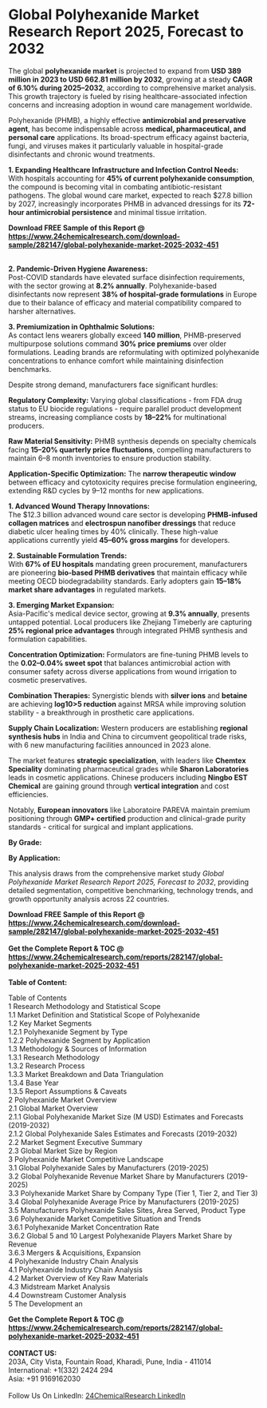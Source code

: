 <h1>Global Polyhexanide Market Research Report 2025, Forecast to 2032</h1><p>The global <strong>polyhexanide market</strong> is projected to expand from <strong>USD 389 million in 2023 to USD 662.81 million by 2032</strong>, growing at a steady <strong>CAGR of 6.10% during 2025–2032</strong>, according to comprehensive market analysis. This growth trajectory is fueled by rising healthcare-associated infection concerns and increasing adoption in wound care management worldwide.</p><p>Polyhexanide (PHMB), a highly effective <strong>antimicrobial and preservative agent</strong>, has become indispensable across <strong>medical, pharmaceutical, and personal care</strong> applications. Its broad-spectrum efficacy against bacteria, fungi, and viruses makes it particularly valuable in hospital-grade disinfectants and chronic wound treatments.</p><p><strong>1. Expanding Healthcare Infrastructure and Infection Control Needs:</strong><br>
With hospitals accounting for <strong>45% of current polyhexanide consumption</strong>, the compound is becoming vital in combating antibiotic-resistant pathogens. The global wound care market, expected to reach $27.8 billion by 2027, increasingly incorporates PHMB in advanced dressings for its <strong>72-hour antimicrobial persistence</strong> and minimal tissue irritation.</p><div><b>Download FREE Sample of this Report @ 
            <a href="https://www.24chemicalresearch.com/download-sample/282147/global-polyhexanide-market-2025-2032-451">
            https://www.24chemicalresearch.com/download-sample/282147/global-polyhexanide-market-2025-2032-451</a></b></div><br><p><strong>2. Pandemic-Driven Hygiene Awareness:</strong><br>
Post-COVID standards have elevated surface disinfection requirements, with the sector growing at <strong>8.2% annually</strong>. Polyhexanide-based disinfectants now represent <strong>38% of hospital-grade formulations</strong> in Europe due to their balance of efficacy and material compatibility compared to harsher alternatives.</p><p><strong>3. Premiumization in Ophthalmic Solutions:</strong><br>
As contact lens wearers globally exceed <strong>140 million</strong>, PHMB-preserved multipurpose solutions command <strong>30% price premiums</strong> over older formulations. Leading brands are reformulating with optimized polyhexanide concentrations to enhance comfort while maintaining disinfection benchmarks.</p><p>Despite strong demand, manufacturers face significant hurdles:</p><p><strong>Regulatory Complexity:</strong> Varying global classifications - from FDA drug status to EU biocide regulations - require parallel product development streams, increasing compliance costs by <strong>18–22%</strong> for multinational producers.</p><p><strong>Raw Material Sensitivity:</strong> PHMB synthesis depends on specialty chemicals facing <strong>15–20% quarterly price fluctuations</strong>, compelling manufacturers to maintain 6–8 month inventories to ensure production stability.</p><p><strong>Application-Specific Optimization:</strong> The <strong>narrow therapeutic window</strong> between efficacy and cytotoxicity requires precise formulation engineering, extending R&amp;D cycles by 9–12 months for new applications.</p><p><strong>1. Advanced Wound Therapy Innovations:</strong><br>
The $12.3 billion advanced wound care sector is developing <strong>PHMB-infused collagen matrices</strong> and <strong>electrospun nanofiber dressings</strong> that reduce diabetic ulcer healing times by 40% clinically. These high-value applications currently yield <strong>45–60% gross margins</strong> for developers.</p><p><strong>2. Sustainable Formulation Trends:</strong><br>
With <strong>67% of EU hospitals</strong> mandating green procurement, manufacturers are pioneering <strong>bio-based PHMB derivatives</strong> that maintain efficacy while meeting OECD biodegradability standards. Early adopters gain <strong>15–18% market share advantages</strong> in regulated markets.</p><p><strong>3. Emerging Market Expansion:</strong><br>
Asia-Pacific's medical device sector, growing at <strong>9.3% annually</strong>, presents untapped potential. Local producers like Zhejiang Timeberly are capturing <strong>25% regional price advantages</strong> through integrated PHMB synthesis and formulation capabilities.</p><p><strong>Concentration Optimization:</strong> Formulators are fine-tuning PHMB levels to the <strong>0.02–0.04% sweet spot</strong> that balances antimicrobial action with consumer safety across diverse applications from wound irrigation to cosmetic preservatives.</p><p><strong>Combination Therapies:</strong> Synergistic blends with <strong>silver ions</strong> and <strong>betaine</strong> are achieving <strong>log10&gt;5 reduction</strong> against MRSA while improving solution stability - a breakthrough in prosthetic care applications.</p><p><strong>Supply Chain Localization:</strong> Western producers are establishing <strong>regional synthesis hubs</strong> in India and China to circumvent geopolitical trade risks, with 6 new manufacturing facilities announced in 2023 alone.</p><p>The market features <strong>strategic specialization</strong>, with leaders like <strong>Chemtex Speciality</strong> dominating pharmaceutical grades while <strong>Sharon Laboratories</strong> leads in cosmetic applications. Chinese producers including <strong>Ningbo EST Chemical</strong> are gaining ground through <strong>vertical integration</strong> and cost efficiencies.</p><p>Notably, <strong>European innovators</strong> like Laboratoire PAREVA maintain premium positioning through <strong>GMP+ certified</strong> production and clinical-grade purity standards - critical for surgical and implant applications.</p><p><strong>By Grade:</strong></p><p><strong>By Application:</strong></p><p>This analysis draws from the comprehensive market study <em>Global Polyhexanide Market Research Report 2025, Forecast to 2032</em>, providing detailed segmentation, competitive benchmarking, technology trends, and growth opportunity analysis across 22 countries.</p><div><b>Download FREE Sample of this Report @ 
            <a href="https://www.24chemicalresearch.com/download-sample/282147/global-polyhexanide-market-2025-2032-451">
            https://www.24chemicalresearch.com/download-sample/282147/global-polyhexanide-market-2025-2032-451</a></b></div><br><div><b>Get the Complete Report & TOC @ 
            <a href="https://www.24chemicalresearch.com/reports/282147/global-polyhexanide-market-2025-2032-451">
            https://www.24chemicalresearch.com/reports/282147/global-polyhexanide-market-2025-2032-451</a></b></div><br>
            <b>Table of Content:</b><p>Table of Contents<br />
1 Research Methodology and Statistical Scope<br />
1.1 Market Definition and Statistical Scope of Polyhexanide<br />
1.2 Key Market Segments<br />
1.2.1 Polyhexanide Segment by Type<br />
1.2.2 Polyhexanide Segment by Application<br />
1.3 Methodology & Sources of Information<br />
1.3.1 Research Methodology<br />
1.3.2 Research Process<br />
1.3.3 Market Breakdown and Data Triangulation<br />
1.3.4 Base Year<br />
1.3.5 Report Assumptions & Caveats<br />
2 Polyhexanide Market Overview<br />
2.1 Global Market Overview<br />
2.1.1 Global Polyhexanide Market Size (M USD) Estimates and Forecasts (2019-2032)<br />
2.1.2 Global Polyhexanide Sales Estimates and Forecasts (2019-2032)<br />
2.2 Market Segment Executive Summary<br />
2.3 Global Market Size by Region<br />
3 Polyhexanide Market Competitive Landscape<br />
3.1 Global Polyhexanide Sales by Manufacturers (2019-2025)<br />
3.2 Global Polyhexanide Revenue Market Share by Manufacturers (2019-2025)<br />
3.3 Polyhexanide Market Share by Company Type (Tier 1, Tier 2, and Tier 3)<br />
3.4 Global Polyhexanide Average Price by Manufacturers (2019-2025)<br />
3.5 Manufacturers Polyhexanide Sales Sites, Area Served, Product Type<br />
3.6 Polyhexanide Market Competitive Situation and Trends<br />
3.6.1 Polyhexanide Market Concentration Rate<br />
3.6.2 Global 5 and 10 Largest Polyhexanide Players Market Share by Revenue<br />
3.6.3 Mergers & Acquisitions, Expansion<br />
4 Polyhexanide Industry Chain Analysis<br />
4.1 Polyhexanide Industry Chain Analysis<br />
4.2 Market Overview of Key Raw Materials<br />
4.3 Midstream Market Analysis<br />
4.4 Downstream Customer Analysis<br />
5 The Development an</p><div><b>Get the Complete Report & TOC @ 
            <a href="https://www.24chemicalresearch.com/reports/282147/global-polyhexanide-market-2025-2032-451">
            https://www.24chemicalresearch.com/reports/282147/global-polyhexanide-market-2025-2032-451</a></b></div><br><b>CONTACT US:</b><br>
            203A, City Vista, Fountain Road, Kharadi, Pune, India - 411014<br>
            International: +1(332) 2424 294<br>
            Asia: +91 9169162030 <br><br>
            Follow Us On LinkedIn: <a href="https://www.linkedin.com/company/24chemicalresearch/">24ChemicalResearch LinkedIn</a>